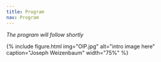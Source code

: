 ```yaml
---
title: Program
nav: Program
---
```


*The program will follow shortly*

{% include figure.html img="OIP.jpg" alt="intro image here" caption="Joseph Weizenbaum" width="75%" %}
